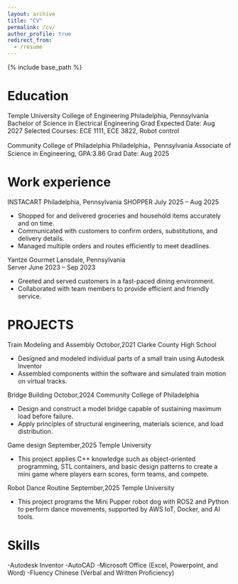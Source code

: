 ```yaml
---
layout: archive
title: "CV"
permalink: /cv/
author_profile: true
redirect_from:
  - /resume
---
```


{% include base_path %}

Education
======
Temple University College of Engineering                           Philadelphia, Pennsylvania 
Bachelor of Science in Electrical Engineering                      Grad Expected Date: Aug 2027 
Selected Courses: ECE 1111, ECE 3822, Robot control

Community College of Philadelphia	                                 Philadelphia，Pennsylvania 
Associate of Science in Engineering, GPA:3.86                      Grad Date: Aug 2025 

Work experience
======
INSTACART                                                          Philadelphia, Pennsylvania
SHOPPER                                                            July 2025 – Aug 2025
-	Shopped for and delivered groceries and household items accurately and on time.
-	Communicated with customers to confirm orders, substitutions, and delivery details.
-	Managed multiple orders and routes efficiently to meet deadlines.

Yantze Gourmet                                                     Lansdale, Pennsylvania                                   
Server                                                             June 2023 – Sep 2023                           
-	Greeted and served customers in a fast-paced dining environment.
-	Collaborated with team members to provide efficient and friendly service.

PROJECTS
======
Train Modeling and Assembly                                        Octobor,2021
Clarke County High School
-	Designed and modeled individual parts of a small train using Autodesk Inventor
-	Assembled components within the software and simulated train motion on virtual tracks.
  
Bridge Building                                                    Octobor,2024
Community College of Philadelphia
-	Design and construct a model bridge capable of sustaining maximum load before failure.
-	Apply principles of structural engineering, materials science, and load distribution.

Game design                                                        September,2025
Temple University
-	This project applies C++ knowledge such as object-oriented programming, STL containers, and basic design patterns to create a mini game where players earn scores, form teams, and compete.
  
Robot Dance Routine                                                September,2025
Temple University
-	This project programs the Mini Pupper robot dog with ROS2 and Python to perform dance movements, supported by AWS IoT, Docker, and AI tools.

Skills
======
-Autodesk Inventor
-AutoCAD
-Microsoft Office (Excel, Powerpoint, and Word)
-Fluency Chinese (Verbal and Written Proficiency)
